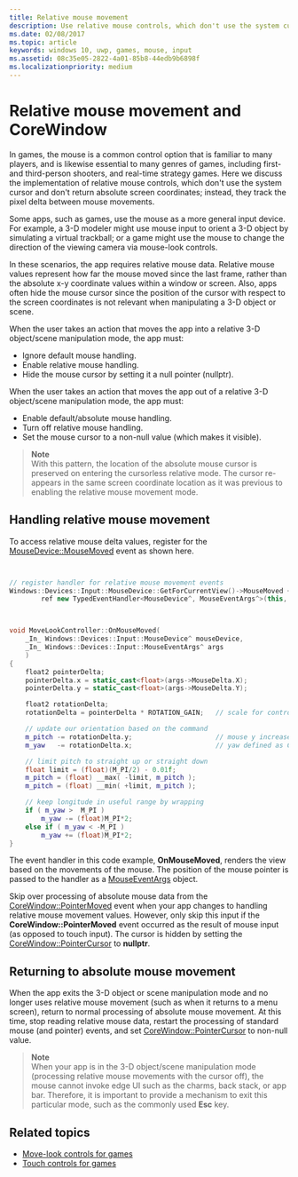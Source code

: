 ```yaml
---
title: Relative mouse movement
description: Use relative mouse controls, which don't use the system cursor and don't return absolute screen coordinates, to track the pixel delta between mouse movements in games.
ms.date: 02/08/2017
ms.topic: article
keywords: windows 10, uwp, games, mouse, input
ms.assetid: 08c35e05-2822-4a01-85b8-44edb9b6898f
ms.localizationpriority: medium
---
```

# Relative mouse movement and CoreWindow

In games, the mouse is a common control option that is familiar to many players, and is likewise essential to many genres of games, including first- and third-person shooters, and real-time strategy games. Here we discuss the implementation of relative mouse controls, which don't use the system cursor and don't return absolute screen coordinates; instead, they track the pixel delta between mouse movements.

Some apps, such as games, use the mouse as a more general input device. For example, a 3-D modeler might use mouse input to orient a 3-D object by simulating a virtual trackball; or a game might use the mouse to change the direction of the viewing camera via mouse-look controls. 

In these scenarios, the app requires relative mouse data. Relative mouse values represent how far the mouse moved since the last frame, rather than the absolute x-y coordinate values within a window or screen. Also, apps often hide the mouse cursor since the position of the cursor with respect to the screen coordinates is not relevant when manipulating a 3-D object or scene. 

When the user takes an action that moves the app into a relative 3-D object/scene manipulation mode, the app must: 
- Ignore default mouse handling.
- Enable relative mouse handling.
- Hide the mouse cursor by setting it a null pointer (nullptr). 

When the user takes an action that moves the app out of a relative 3-D object/scene manipulation mode, the app must: 
- Enable default/absolute mouse handling.
- Turn off relative mouse handling. 
- Set the mouse cursor to a non-null value (which makes it visible).

> **Note**  
With this pattern, the location of the absolute mouse cursor is preserved on entering the cursorless relative mode. The cursor re-appears in the same screen coordinate location as it was previous to enabling the relative mouse movement mode.

 

## Handling relative mouse movement


To access relative mouse delta values, register for the [MouseDevice::MouseMoved](https://docs.microsoft.com/uwp/api/windows.devices.input.mousedevice.mousemoved) event as shown here.


```cpp


// register handler for relative mouse movement events
Windows::Devices::Input::MouseDevice::GetForCurrentView()->MouseMoved +=
        ref new TypedEventHandler<MouseDevice^, MouseEventArgs^>(this, &MoveLookController::OnMouseMoved);


```

```cpp


void MoveLookController::OnMouseMoved(
    _In_ Windows::Devices::Input::MouseDevice^ mouseDevice,
    _In_ Windows::Devices::Input::MouseEventArgs^ args
    )
{
    float2 pointerDelta;
    pointerDelta.x = static_cast<float>(args->MouseDelta.X);
    pointerDelta.y = static_cast<float>(args->MouseDelta.Y);

    float2 rotationDelta;
    rotationDelta = pointerDelta * ROTATION_GAIN;	// scale for control sensitivity

    // update our orientation based on the command
    m_pitch -= rotationDelta.y;						// mouse y increases down, but pitch increases up
    m_yaw   -= rotationDelta.x;						// yaw defined as CCW around y-axis

    // limit pitch to straight up or straight down
    float limit = (float)(M_PI/2) - 0.01f;
    m_pitch = (float) __max( -limit, m_pitch );
    m_pitch = (float) __min( +limit, m_pitch );

    // keep longitude in useful range by wrapping
    if ( m_yaw >  M_PI )
        m_yaw -= (float)M_PI*2;
    else if ( m_yaw < -M_PI )
        m_yaw += (float)M_PI*2;
}

```

The event handler in this code example, **OnMouseMoved**, renders the view based on the movements of the mouse. The position of the mouse pointer is passed to the handler as a [MouseEventArgs](https://docs.microsoft.com/uwp/api/Windows.Devices.Input.MouseEventArgs) object. 

Skip over processing of absolute mouse data from the [CoreWindow::PointerMoved](https://docs.microsoft.com/uwp/api/windows.ui.core.corewindow.pointermoved) event when your app changes to handling relative mouse movement values. However, only skip this input if the **CoreWindow::PointerMoved** event occurred as the result of mouse input (as opposed to touch input). The cursor is hidden by setting the [CoreWindow::PointerCursor](https://docs.microsoft.com/uwp/api/windows.ui.core.corewindow.pointercursor) to **nullptr**. 

## Returning to absolute mouse movement

When the app exits the 3-D object or scene manipulation mode and no longer uses relative mouse movement (such as when it returns to a menu screen), return to normal processing of absolute mouse movement. At this time, stop reading relative mouse data, restart the processing of standard mouse (and pointer) events, and set [CoreWindow::PointerCursor](https://docs.microsoft.com/uwp/api/windows.ui.core.corewindow.pointercursor) to non-null value. 

> **Note**  
When your app is in the 3-D object/scene manipulation mode (processing relative mouse movements with the cursor off), the mouse cannot invoke edge UI such as the charms, back stack, or app bar. Therefore, it is important to provide a mechanism to exit this particular mode, such as the commonly used **Esc** key.

## Related topics

* [Move-look controls for games](tutorial--adding-move-look-controls-to-your-directx-game.md) 
* [Touch controls for games](tutorial--adding-touch-controls-to-your-directx-game.md)